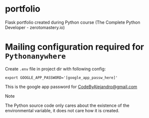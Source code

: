 # portfolio
Flask portfolio created during Python course (The Complete Python Developer - zerotomastery.io)

# Mailing configuration required for `Pythonanywhere`
Create `.env` file in project dir with following config:
```shell
export GOOGLE_APP_PASSWORD='[google_app_passw_here]'
```

This is the google app password for CodeByAlejandro@gmail.com

> [!NOTE]
> The Python source code only cares about the existence of the environmental variable, it does not care how it is created.
